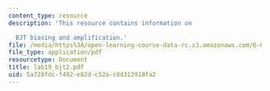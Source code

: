 ```yaml
---
content_type: resource
description: 'This resource contains information on

  BJT biasing and amplification.'
file: /media/https%3A/open-learning-course-data-rc.s3.amazonaws.com/6-071j-introduction-to-electronics-signals-and-measurement-spring-2006/5a728fdcf492e82dc52ac8d312918fa2_lab19_bjt2.pdf
file_type: application/pdf
resourcetype: Document
title: lab19_bjt2.pdf
uid: 5a728fdc-f492-e82d-c52a-c8d312918fa2
---
```

